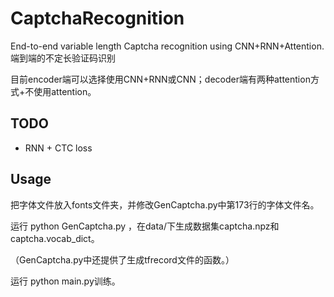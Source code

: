 # CaptchaRecognition
End-to-end variable length Captcha recognition using  CNN+RNN+Attention.  端到端的不定长验证码识别

目前encoder端可以选择使用CNN+RNN或CNN；decoder端有两种attention方式+不使用attention。

## TODO
- RNN + CTC loss

## Usage
把字体文件放入fonts文件夹，并修改GenCaptcha.py中第173行的字体文件名。

运行 python GenCaptcha.py ，在data/下生成数据集captcha.npz和captcha.vocab_dict。

（GenCaptcha.py中还提供了生成tfrecord文件的函数。）

运行 python main.py训练。
